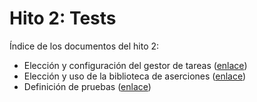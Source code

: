 # Hito 2: Tests

Índice de los documentos del hito 2:
- Elección y configuración del gestor de tareas ([enlace](gestorTareas.md))
- Elección y uso de la biblioteca de aserciones ([enlace](biblioAserciones.md))
- Definición de pruebas ([enlace](definicionPruebas.md))